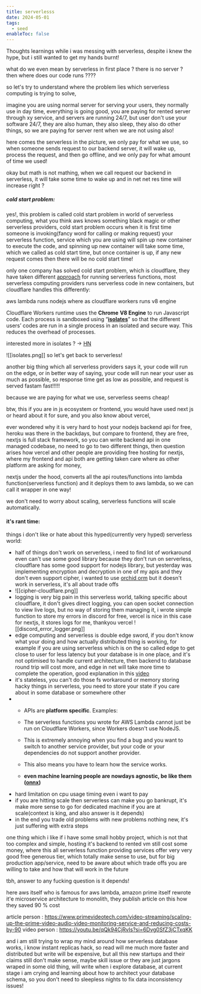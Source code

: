 ```yaml
---
title: serverlesss
date: 2024-05-01
tags:
  - seed
enableToc: false
---
```

Thoughts learnings while i was messing with serverless, despite i knew the hype, but i still wanted to get my hands burnt!

what do we even mean by serverless in first place ?
there is no server ? then where does our code runs ????

so let's try to understand where the problem lies which serverless computing is trying to solve,

imagine you are using normal server for serving your users, they normally use in day time, everything is going good, you are paying for rented server through xy service, and servers are running 24/7, but user don't use your software 24/7, they are also human, they also sleep, they also do other things, so we are paying for server rent when we are not using also!

here comes the serverless in the picture, we only pay for what we use, so when someone sends request to our backend server, it will wake up, process the request, and then go offline, and we only pay for what amount of time we used!

okay but math is not mathing, when we call request our backend  in serverless, it will take some time to wake up and in net net res time will increase right ?

##### cold start problem:

yes!, this problem is called cold start problem in world of serverless computing, what you think aws knows something black magic or other serverless providers, cold start problem occurs when it is first time someone is invoking(fancy word for calling or making request) your serverless function, service which you are using will spin up new container to execute the code, and spinning up new container will take some time, which we called as cold start time, but once container is up, if any new request comes then there will be no cold start time!

only one company has solved cold start problem, which is cloudflare, they have taken different [approach](https://blog.cloudflare.com/cloud-computing-without-containers/) for running serverless functions, most serverless computing providers runs serverless code in new containers, but cloudflare handles this differently:

aws lambda runs nodejs where as cloudflare workers runs v8 engine

Cloudflare Workers runtime uses the **Chrome** **V8 Engine** to run Javascript code. Each process is sandboxed using “**[isolates](https://v8docs.nodesource.com/node-0.8/d5/dda/classv8_1_1_isolate.html)**” so that the different users’ codes are run in a single process in an isolated and secure way. This reduces the overhead of processes.

interested more in isolates ? -> [HN](https://news.ycombinator.com/item?id=31740885)

![[isolates.png]]
so let's get back to serverless!

another big thing which all serverless providers says it, your code will run on the edge, or in better way of saying, your code will run near your user as much as possible, so response time get as low as possible, and request is served fastam fast!!!!!

because we are paying for what we use, serverless seems cheap!

btw, this if you are in js ecosystem or frontend, you would have used next js or heard about it for sure, and you also know about vercel,

ever wondered why it is very hard to host your nodejs backend api for free, heroku was there in the backdays, but compare to frontend, they are free, nextjs is full stack framework, so you can write backend api in one managed codebase, no need to go to two different things, then question arises how vercel and other people are providing free hosting for nextjs, where my frontend and api both are getting taken care where as other platform are asking for money,

nextjs under the hood, converts all the api routes/functions into lambda function(serverless function) and it deploys them to aws lambda, so we can call it wrapper in one way!

we don't need to worry about scaling, serverless functions will scale automatically.
#### it's rant time:

things i don't like or hate about this hyped(currently very hyped) serverless world:

- half of things don't work on serverless, i need to find lot of workaround even can't use some good library because they don't run on serverless, cloudflare has some good support for nodejs library, but yesterday was implementing encryption and decryption in one of my apis and they don't even support cipher, i wanted to use [orchid orm](https://orchid-orm.netlify.app/) but it doesn't work in serverless, it's all about trade offs
- ![[cipher-cloudflare.png]]
- logging is very big pain in this serverless world, talking specific about cloudflare, it don't gives direct logging, you can open socket connection to view live logs, but no way of storing them managing it, i wrote simple function to store my errors in discord for free, vercel is nice in this case for nextjs, it stores logs for me, thankyou vercel ![[discord_error_logger.png]]
 - edge computing and serverless is double edge sword, if you don't know what your doing and how actually distributed thing is working, for example if you are using serverless which is on the so called edge to get close to user for less latency but your database is in one place, and it's not optimised to handle current architecture, then backend to database round trip will cost more, and edge in net will take more time to complete the operation, good explanation in this [video](https://youtu.be/UPo_Xahee1g?si=gfZ4J3paR8H6x_Ey)
 - it's stateless, you can't do those fs workaround or memory storing hacky things in serverless, you need to store your state if you care about in some database or somewhere other
 - - APIs are **platform specific**. Examples:
    
    - The serverless functions you wrote for AWS Lambda cannot just be run on Cloudflare Workers, since Workers doesn't use NodeJS.
    - This is extremely annoying when you find a bug and you want to switch to another service provider, but your code or your dependencies do not support another provider.
    - This also means you have to learn how the service works.
	- **even machine learning people are nowdays agnostic, be like them ([onnx](https://onnxruntime.ai/))**
- hard limitation on cpu usage timing even i want to pay
- if you are hitting scale then serverless can make you go bankrupt, it's make more sense to go for dedicated machine if you are at scale(context is king, and also answer is it depends)
- in the end you trade old problems with new problems nothing new, it's just suffering with extra steps

one thing which i like if i have some small hobby project, which is not that too complex and simple, hosting it's backend to rented vm still cost some money, where this all serverless function providing services offer very very good free generous tier, which totally make sense to use, but for big production app/service, need to be aware about which trade offs you are willing to take and how that will work in the future

tbh, answer to any fucking question is it depends!

here aws itself who is famous for aws lambda, amazon prime itself rewrote it'e microservice architecture to monolith, they publish article on this how they saved 90 % cost

article person : https://www.primevideotech.com/video-streaming/scaling-up-the-prime-video-audio-video-monitoring-service-and-reducing-costs-by-90
video person : https://youtu.be/qQk94CjRvIs?si=6Dvg0SfZ3jCTxqKK



and i am still trying to wrap my mind around how serverless database works, i know instant replicas hack, so read will me much more faster and distributed but write will be expensive, but all this new startups and their claims still don't make sense, maybe skill issue or they are just jargons wraped in some old thing, will write when i explore database, at current stage i am crying and learning about how to architect your database schema, so you don't need to sleepless nights to fix data inconsistency issues!